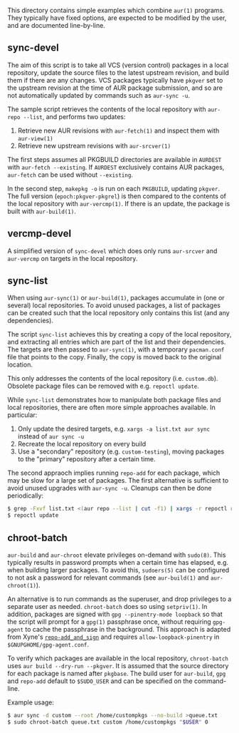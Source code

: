 This directory contains simple examples which combine `aur(1)`
programs. They typically have fixed options, are expected to be
modified by the user, and are documented line-by-line.

## sync-devel

The aim of this script is to take all VCS (version control) packages
in a local repository, update the source files to the latest upstream
revision, and build them if there are any changes. VCS packages
typically have `pkgver` set to the upstream revision at the time of
AUR package submission, and so are not automatically updated by
commands such as `aur-sync -u`.

The sample script retrieves the contents of the local repository with
`aur-repo --list`, and performs two updates:

1. Retrieve new AUR revisions with `aur-fetch(1)` and inspect them
   with `aur-view(1)`
2. Retrieve new upstream revisions with `aur-srcver(1)`

The first steps assumes all PKGBUILD directories are available in
`AURDEST` with `aur-fetch --existing`. If `AURDEST` exclusively
contains AUR packages, `aur-fetch` can be used without `--existing`.

In the second step, `makepkg -o` is run on each `PKGBUILD`, updating
`pkgver`.  The full version (`epoch:pkgver-pkgrel`) is then compared
to the contents of the local repository with `aur-vercmp(1)`. If there
is an update, the package is built with `aur-build(1)`.

## vercmp-devel

A simplified version of `sync-devel` which does only runs `aur-srcver`
and `aur-vercmp` on targets in the local repository.

## sync-list

When using `aur-sync(1)` or `aur-build(1)`, packages accumulate in
(one or several) local repositories. To avoid unused packages, a list
of packages can be created such that the local repository only
contains this list (and any dependencies).

The script `sync-list` achieves this by creating a copy of the local
repository, and extracting all entries which are part of the list and
their dependencies. The targets are then passed to `aur-sync(1)`, with
a temporary `pacman.conf` file that points to the copy.  Finally, the
copy is moved back to the original location.

This only addresses the contents of the local repository
(i.e. `custom.db`). Obsolete package files can be removed with
e.g. `repoctl update`.

While `sync-list` demonstrates how to manipulate both package files
and local repositories, there are often more simple approaches
available. In particular:

1. Only update the desired targets, e.g. `xargs -a list.txt aur sync`
   instead of `aur sync -u`
2. Recreate the local repository on every build
3. Use a "secondary" repository (e.g. `custom-testing`), moving
   packages to the "primary" repository after a certain time.

The second appraoch implies running `repo-add` for each package, which
may be slow for a large set of packages. The first alternative is
sufficient to avoid unused upgrades with `aur-sync -u`. Cleanups can
then be done periodically:

```bash
$ grep -Fxvf list.txt <(aur repo --list | cut -f1) | xargs -r repoctl rm
$ repoctl update
```

## chroot-batch

`aur-build` and `aur-chroot` elevate privileges on-demand with `sudo(8)`. This
typically results in password prompts when a certain time has elapsed, e.g. when
building larger packages. To avoid this, `sudoers(5)` can be configured to not
ask a password for relevant commands (see `aur-build(1)` and `aur-chroot(1)`).

An alternative is to run commands as the superuser, and drop privileges to a
separate user as needed. `chroot-batch` does so using `setpriv(1)`. In addition,
packages are signed with `gpg --pinentry-mode loopback` so that the script will
prompt for a `gpg(1)` passphrase once, without requiring `gpg-agent` to cache
the passphrase in the background. This approach is adapted from Xyne's
[`repo-add_and_sign`](https://xyne.dev/projects/repo-add_and_sign/) and requires
`allow-loopback-pinentry` in `$GNUPGHOME/gpg-agent.conf`.

To verify which packages are available in the local repository, `chroot-batch`
uses `aur build --dry-run --pkgver`. It is assumed that the source directory for
each package is named after `pkgbase`. The build user for `aur-build`, `gpg` and
`repo-add` default to `$SUDO_USER` and can be specified on the command-line.

Example usage:

```bash
$ aur sync -d custom --root /home/custompkgs --no-build >queue.txt
$ sudo chroot-batch queue.txt custom /home/custompkgs "$USER" 0
```
